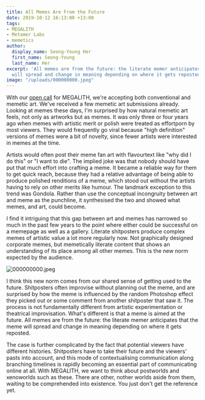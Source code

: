 ```yaml
---
title: All Memes Are From the Future
date: 2019-10-12 16:13:00 +13:00
tags:
- MEGALITH
- Metamer Labs
- memetics
author:
  display_name: Seong-Young Her
  first_name: Seong-Young
  last_name: Her
excerpt: 'All memes are from the future: the literate memer anticipates that the meme
  will spread and change in meaning depending on where it gets reposted.'
image: "/uploads/000000000.jpeg"
---
```


With our [open call](http://https://megalith.metamerlabs.io/call) for MEGALITH, we're accepting both conventional and memetic art. We've received a few memetic art submissions already. Looking at memes these days, I'm surprised by how natural memetic art feels, not only as artworks but as memes. It was only three or four years ago when memes with artistic merit or polish were treated as effortporn by most viewers. They would frequently go viral because "high definition" versions of memes were a bit of novelty, since fewer artists were interested in memes at the time.

Artists would often post their meme fan art with flavourtext like "why did I do this" or "I want to die". The implied joke was that nobody should have put that much effort into crafting a meme. It became a reliable way for them to get quick reach, because they had a relative advantage of being able to produce polished renditions of a meme, which stood out without the artists having to rely on other merits like humour. The landmark exception to this trend was Gondola. Rather than use the conceptual incongruity between art and meme as the punchline, it synthesised the two and showed what memes, and art, could become.

I find it intriguing that this gap between art and memes has narrowed so much in the past few years to the point where either could be successful on a memepage as well as a gallery. Literate shitposters produce complex memes of artistic value a lot more regularly now. Not graphically designed corporate memes, but memetically literate content that shows an understanding of its place among all other memes. This is the new norm expected by the audience.

![000000000.jpeg](/uploads/000000000.jpeg)

I think this new norm comes from our shared sense of getting used to the future. Shitposters often improvise without planning out the meme, and are surprised by how the meme is influenced by the random Photoshop effect they picked out or some comment from another shitposter that saw it. The process is not fundamentally different from artistic experimentation or theatrical improvisation. What's different is that a meme is aimed at the future. All memes are from the future: the literate memer anticipates that the meme will spread and change in meaning depending on where it gets reposted.

The case is further complicated by the fact that potential viewers have different histories. Shitposters have to take their future and the viewers' pasts into account, and this mode of contextualising communication along branching timelines is rapidly becoming an essential part of communicating online at all. With MEGALITH, we want to think about postworlds and xenoworlds such as these. There are other, nother worlds aside from them, waiting to be comprehended into existence. You just don't get the reference yet.